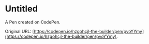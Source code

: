 # Untitled

A Pen created on CodePen.

Original URL: [https://codepen.io/hzgohcjl-the-builder/pen/pvoYYmy](https://codepen.io/hzgohcjl-the-builder/pen/pvoYYmy).

